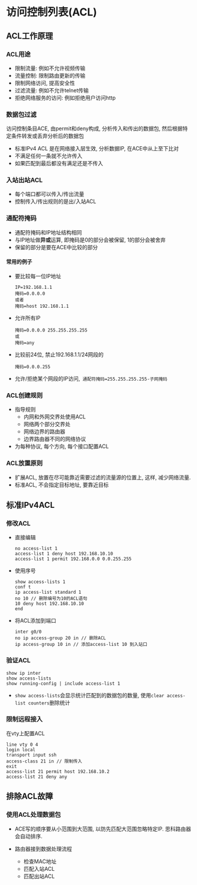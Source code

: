 # 访问控制列表(ACL)

## ACL工作原理

### ACL用途

* 限制流量: 例如不允许视频传输
* 流量控制: 限制路由更新的传输
* 限制网络访问, 提高安全性
* 过滤流量: 例如不允许telnet传输
* 拒绝网络服务的访问: 例如拒绝用户访问http

### 数据包过滤

 访问控制条目ACE, 由permit和deny构成, 分析传入和传出的数据包, 然后根据特定条件转发或丢弃分析后的数据包 

* 标准IPv4 ACL 是在网络接入层生效, 分析数据IP, 在ACE中从上至下比对
* 不满足任何一条就不允许传入
* 如果匹配到最后都没有满足还是不传入

### 入站出站ACL

* 每个端口都可以传入/传出流量
* 控制传入/传出规则的是出/入站ACL

### 通配符掩码

* 通配符掩码和IP地址结构相同
* 与IP地址做**异或**运算, 即掩码是0的部分会被保留, 1的部分会被舍弃
* 保留的部分是要在ACE中比较的部分

#### 常用的例子

* 要比较每一位IP地址

  ```
  IP=192.168.1.1
  掩码=0.0.0.0
  或者
  掩码=host 192.168.1.1
  ```

* 允许所有IP

  ```
  掩码=0.0.0.0 255.255.255.255
  或
  掩码=any
  ```

  

* 比较前24位, 禁止192.168.1.1/24网段的

  ```
  掩码=0.0.0.255
  ```

* 允许/拒绝某个网段的IP访问,` 通配符掩码=255.255.255.255-子网掩码`

### ACL创建规则

* 指导规则
  * 内网和外网交界处使用ACL
  * 网络两个部分交界处
  * 网络边界的路由器
  * 边界路由器不同的网络协议
* 为每种协议, 每个方向, 每个接口配置ACL

### ACL放置原则

* 扩展ACL,  放置在尽可能靠近需要过滤的流量源的位置上, 这样, 减少网络流量.
* 标准ACL, 不会指定目标地址, 要靠近目标

## 标准IPv4ACL

### 修改ACL

* 直接编辑

    ```
    no access-list 1
    access-list 1 deny host 192.168.10.10
    access-list 1 permit 192.168.0.0 0.0.255.255
    ```

* 使用序号

  ```
  show access-lists 1
  conf t
  ip access-list standard 1
  no 10 // 删除编号为10的ACL语句
  10 deny host 192.168.10.10
  end
  ```

* 将ACL添加到端口

  ```
  inter g0/0
  no ip access-group 20 in // 删除ACL
  ip access-group 10 in // 添加access-list 10 到入站口
  
  ```

  

### 验证ACL

```
show ip inter 
show access-lists
show running-config | include access-list 1
```

* `show access-lists`会显示统计匹配到的数据包的数量, 使用` clear access-list counters `删除统计

### 限制远程接入

在vty上配置ACL

```
line vty 0 4
login local
transport input ssh
access-class 21 in // 限制传入
exit
access-list 21 permit host 192.168.10.2
access-list 21 deny any
```

## 排除ACL故障

### 使用ACL处理数据包

* ACE写的顺序要从小范围到大范围, 以防先匹配大范围忽略特定IP. 思科路由器会自动排序.

* 路由器接到数据处理流程

  * 检查MAC地址
  * 匹配入站ACL
  * 匹配出站ACL

  